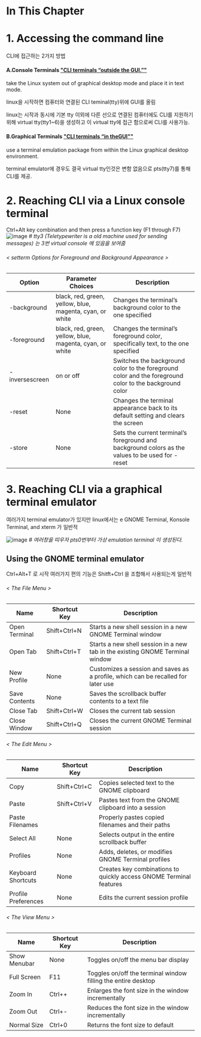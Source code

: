 # In This Chapter


# 1. Accessing the command line

CLI에 접근하는 2가지 방법

#### A.Console Terminals ["CLI terminals “outside the GUI.”"]()

take the Linux system out of graphical desktop mode and place it in text mode.

linux을 시작하면 컴퓨터와 연결된 CLI teminal(tty)위에 GUI를 올림

linux는 시작과 동시에 기본 tty 이외에 다른 선으로 연결된 컴퓨터에도 CLI를 지원하기 위해 virtual tty(tty1~6)을 생성하고 이 virtual tty에 접근 함으로써 CLI를 사용가능. 




#### B.Graphical Terminals ["CLI terminals “in theGUI""]()

use a terminal emulation package from within the Linux graphical desktop environment. 

terminal emulator에 경우도 결국 virtual tty인것은 변함 없음으로 pts(tty7)를 통해 CLI를 제공.

# 2. Reaching CLI via a Linux console terminal
Ctrl+Alt key combination and then press a function key (F1 through F7)
![image](https://user-images.githubusercontent.com/78835559/112934260-5b513700-915c-11eb-82e5-012983adabb5.png)
*# tty3 (Teletypewriter is a old machine used for sending messages) 는 3번 virtual console 에 있음을 보여줌*


###### < setterm Options for Foreground and Background Appearance >

| Option| Parameter Choices |Description|
|-|-|-|
|-background |black, red, green, yellow, blue, magenta, cyan, or white | Changes the terminal’s background color to the one specified|
|-foreground |black, red, green, yellow, blue, magenta, cyan, or white |Changes the terminal’s foreground color, specifically text, to the one specified|
|-inversescreen |on or off | Switches the background color to the foreground color and the foreground color to the background color|
|-reset| None |Changes the terminal appearance back to its default setting and clears the screen|
|-store |None |Sets the current terminal’s foreground and background colors as the values to be used for -reset|
 


# 3. Reaching CLI via a graphical terminal emulator
여러가지 terminal emulator가 있지만 linux에서는 e GNOME Terminal, Konsole Terminal, and xterm 가 일반적

![image](https://user-images.githubusercontent.com/78835559/112936938-b174a900-9161-11eb-8ada-014216773589.png)
*# 여러창을 띠우자 pts0번부터 가상 emulation terminal 이 생성된다.*


##  Using the GNOME terminal emulator
Ctrl+Alt+T 로 시작 
여러가지 편의 기능은 Shitft+Ctrl 을 조합해서 사용되는게 일반적

###### < The File Menu >


|Name |Shortcut Key |Description|
|-|-|-|
|Open Terminal|Shift+Ctrl+N |Starts a new shell session in a new GNOME Terminal window|
|Open Tab| Shift+Ctrl+T |Starts a new shell session in a new tab in the existing GNOME Terminal window|
|New Profile| None |Customizes a session and saves as a profile, which can be recalled for later use |
|Save Contents| None |Saves the scrollback buffer contents to a text file|
|Close Tab |Shift+Ctrl+W |Closes the current tab session|
|Close Window |Shift+Ctrl+Q |Closes the current GNOME Terminal session|

###### < The Edit Menu >
|Name |Shortcut Key |Description|
|-|-|-|
|Copy |Shift+Ctrl+C |Copies selected text to the GNOME clipboard|
|Paste| Shift+Ctrl+V |Pastes text from the GNOME clipboard into a session|
|Paste Filenames ||Properly pastes copied filenames and their paths|
|Select All |None| Selects output in the entire scrollback buffer|
|Profiles| None| Adds, deletes, or modifies GNOME Terminal profiles|
|Keyboard Shortcuts| None| Creates key combinations to quickly access GNOME Terminal features|
|Profile Preferences| None |Edits the current session profile|

###### < The View Menu >
|Name |Shortcut Key| Description|
|-|-|-|
|Show Menubar| None| Toggles on/off the menu bar display|
|Full Screen |F11| Toggles on/off the terminal window filling the entire desktop|
|Zoom In |Ctrl++| Enlarges the font size in the window incrementally|
|Zoom Out |Ctrl+-| Reduces the font size in the window incrementally|
|Normal Size| Ctrl+0| Returns the font size to default|
